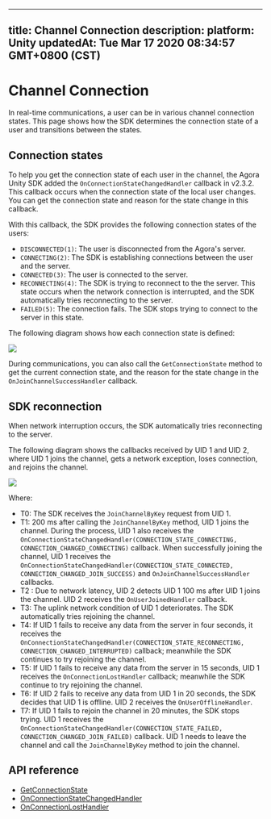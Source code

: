 
---
title: Channel Connection
description: 
platform: Unity
updatedAt: Tue Mar 17 2020 08:34:57 GMT+0800 (CST)
---
# Channel Connection
In real-time communications, a user can be in various channel connection states. This page shows how the SDK determines the connection state of a user and transitions between the states.

## Connection states

To help you get the connection state of each user in the channel, the Agora Unity SDK added the `OnConnectionStateChangedHandler` callback in v2.3.2. This callback occurs when the connection state of the local user changes. You can get the connection state and reason for the state change in this callback.

With this callback, the SDK provides the following connection states of the users:

- `DISCONNECTED(1)`: The user is disconnected from the Agora's server.
- `CONNECTING(2)`: The SDK is establishing connections between the user and the server.
- `CONNECTED(3)`: The user is connected to the server.
- `RECONNECTING(4)`: The SDK is trying to reconnect to the the server. This state occurs when the network connection is interrupted, and the SDK automatically tries reconnecting to the server.
- `FAILED(5)`: The connection fails. The SDK stops trying to connect to the server in this state.

The following diagram shows how each connection state is defined:

![](https://web-cdn.agora.io/docs-files/1584434086792)

During communications, you can also call the `GetConnectionState` method to get the current connection state, and the reason for the state change in the `OnJoinChannelSuccessHandler` callback.

## SDK reconnection

When network interruption occurs, the SDK automatically tries reconnecting to the server.

The following diagram shows the callbacks received by UID 1 and UID 2, where UID 1 joins the channel, gets a network exception, loses connection, and rejoins the channel.

![](https://web-cdn.agora.io/docs-files/1584432660084)

Where:

- T0: The SDK receives the `JoinChannelByKey` request from UID 1.
- T1: 200 ms after calling the `JoinChannelByKey` method, UID 1 joins the channel. During the process, UID 1 also receives the `OnConnectionStateChangedHandler(CONNECTION_STATE_CONNECTING, CONNECTION_CHANGED_CONNECTING)` callback. When successfully joining the channel, UID 1 receives the `OnConnectionStateChangedHandler(CONNECTION_STATE_CONNECTED, CONNECTION_CHANGED_JOIN_SUCCESS)` and `OnJoinChannelSuccessHandler` callbacks.
- T2 : Due to network latency, UID 2 detects UID 1 100 ms after UID 1 joins the channel. UID 2 receives the `OnUserJoinedHandler` callback.
- T3: The uplink network condition of UID 1 deteriorates. The SDK automatically tries rejoining the channel.
- T4: If UID 1 fails to receive any data from the server in four seconds, it receives the `OnConnectionStateChangedHandler(CONNECTION_STATE_RECONNECTING, CONNECTION_CHANGED_INTERRUPTED)` callback; meanwhile the SDK continues to try rejoining the channel.
- T5: If UID 1 fails to receive any data from the server in 15 seconds, UID 1 receives the `OnConnectionLostHandler` callback; meanwhile the SDK continue to try rejoining the channel.
- T6: If UID 2 fails to receive any data from UID 1 in 20 seconds, the SDK decides that UID 1 is offline. UID 2 receives the `OnUserOfflineHandler`.
- T7: If UID 1 fails to rejoin the channel in 20 minutes, the SDK stops trying. UID 1 receives the `OnConnectionStateChangedHandler(CONNECTION_STATE_FAILED, CONNECTION_CHANGED_JOIN_FAILED)` callback. UID 1 needs to leave the channel and call the `JoinChannelByKey` method to join the channel.


## API reference

- [GetConnectionState](https://docs.agora.io/en/Voice/API%20Reference/unity/classagora__gaming__rtc_1_1_i_rtc_engine.html#ab2fbccbec5f20a1e42db7b16ef904c21)
- [OnConnectionStateChangedHandler](https://docs.agora.io/en/Voice/API%20Reference/unity/namespaceagora__gaming__rtc.html#adae7694cb602375ccbc14be3062a230c)
- [OnConnectionLostHandler](https://docs.agora.io/en/Voice/API%20Reference/unity/namespaceagora__gaming__rtc.html#a1f17f5429ec17c1c7d6bcaa298076ad7)

